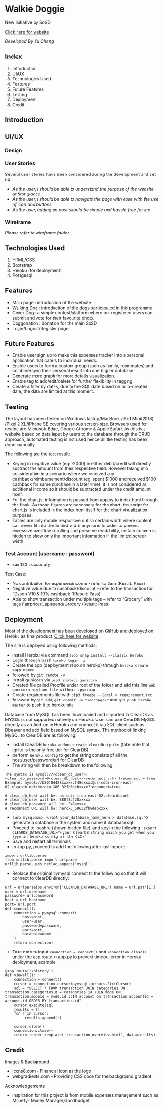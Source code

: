 # Walkie Doggie

New Initiative by SoSD

[Click here for website](https://yc-walkiedoggie.herokuapp.com/)

_Developed By Yu Cheng_

## Index
1. Introduction
2. UI/UX
3. Technologies Used
4. Features
5. Future Features
6. Testing
7. Deployment
8. Credit

## Introduction


## UI/UX 
### Design


### User Stories
Several user stories have been considered during the development and set up
- _As the user, I should be able to understand the purpose of the website at first glance_
- _As the user, I should be able to navigate the page with ease with the use of icon and buttons_
- _As the user, adding an post should be simple and hassle-free for me_

### Wireframe
_Please refer to wireframe folder_

## Technologies Used
1. HTML/CSS
2. Bootstrap
3. Heroku (for deployment)
4. Postgesql

## Features
- Main page : introduction of the website
- Walking Dog : introduction of the dogs participated in this programme
- Cover Dog : a simple contest/platform where our registered users can submit and vote for their favourite photo.
- Doggonation : donation for the main SoSD
- Login/Logout/Register page

## Future Features
- Enable user sign up to make this expenses tracker into a personal application that caters to individual needs.
- Enable users to form a custom group (such as family, roommates) and combine/sync their personal result into one bigger database.
- Generate more graph for more details visualization.
- Enable tag to add/edit/delete for further flexibility in tagging.
- Create a filter by dates, due to the SQL date based on auto-created date, the data are limited at this moment.

## Testing
The layout has been tested on Windows laptop/MacBook /iPad Mini(2018) /Pixel 2 XL/iPhone SE covering various screen-size. Browsers used for testing are Microsoft Edge, Google Chrome & Apple Safari.
As this is a website based on data input by users to the database through the CRUD approach, automated testing is not used hence all the testing has been done manually.

The following are the test result:
- Keying in negative value (eg: -2000) in either debit/credit will directly subtract the amount from their respective field. However taking into consideration in a scenario where we received any cashback/reimbursement/discount (eg: spent $1000 and received $100 cashback for same purchase in a later time), it is not considered as additional income so it should be subtracted under the credit amount itself. 
- For the chart.js, information is passed from app.py to index.html through the flask. As those figures are necessary for the chart, the script for chart.js is included in the index.html itself for the chart visualization purposes.
- Tables are only mobile responsive until a certain width where content can never fit into the limited width anymore. In order to prevent excessive overflow scrolling and preserve readability, certain column is hidden to show only the important information in the limited screen width.

### Test Account (username : password)
- sam123 : coconuty

Test Case:
- No contribution for expenses/income - refer to Sam (Result: Pass)
- Negative value due to cashback/discount – refer to the transaction for “Dyson V10 & 10% cashback “(Result: Pass)
- Able to show transaction under multiple tags – refer to “Grocery” with tags Fairprice/Capitaland/Grocery (Result: Pass)

## Deployment
Most of the development has been developed on GitHub and deployed on Heroku as final product.
[Click here for website](https://yc-expensetracker.herokuapp.com/)

The site is deployed using following methods:
- install Heroku via command ```sudo snap install --classic heroku```
- Login through bash ```heroku login -i```
- Create the app (deployment repo on heroku) through ```heroku create <app_name>```
- followed by ```git remote -v```
- Install gunicorn via ```pip3 install gunicorn```
- Created file called Procfile under root of the folder and add this line ```web gunicorn <python file without .py>:app```
- Create requirements file with ```pip3 freeze --local > requirement.txt```
- followed by ```git add```, ```git commit -m "<message>"``` and ```git push heroku master``` to push it to heroku site

Database from MySQL has been downloaded and imported to ClearDB as MYSQL is not supported natively on Heroku. User can use ClearDB MySQL directly as an Add-on in Heroku and connect it via SQL client such as Dbeaver and add field based on MySQL syntax.
The method of linking MySQL to ClearDB are as following:
- install ClearDB ```heroku addons:create cleardb:ignite``` (take note that ignite is the only free tier for ClearDB)
- perform ```heroku config``` to get the string consists of all the host/user/password/url for ClearDB
- The string will then be breakdown to the following: 
```
The syntax is mysql://<clear_db_user>:<clear_db_password>@<clear_db_host>/<reconnect_url> ?reconnect = true
Example: mysql://b80f8d428xxxxx:f48exxxx@us-cdbr-iron-east-02.cleardb.net/heroku_586 32fb6debxxxx?reconnect=true

# clear_db_host will be: us-cdbr-iron-east-02.cleardb.net 
# clear_db_user will be: B80f8d428xxxxx
# clear_db_password will be: F48exxxx
# reconnect URL will be: heroku_58632fb6debxxxx
```
- ```sudo mysqldump -uroot your_database_name_here > database.sql``` to generate a database in the system and name it database.sql
- Proceed to .bashrc (shown hidden file), and key in the following ``` export CLEARDB_DATABASE_URL="<your ClearDB string which you get when you type in heroku config at the CLI>"```
- Save and restart all terminals
- In app.py, proceed to add the following after last import:
```
import urllib.parse
from urllib.parse import urlparse
urllib.parse.uses_netloc.append('mysql')
```
- Replace the original pymysql.connect to the following so that it will connect to ClearDB directly:
```
url = urlparse(os.environ['CLEARDB_DATABASE_URL') name = url.path[1:]
user = url.username
password= url.password
host = url.hostname
port= url.port
def connect():
    connection = pymysql.connect(
        host=host,
        user=user,
        password=password,
        port=port,
        database=name
    )
    return connection)
```
- Take note to input ```connection = connect()``` and ```connection.close()``` under the app.route in app.py to prevent timeout error in Heroku deployment, example
```
@app.route('/history')
def viewall():
    connection = connect()
    cursor = connection.cursor(pymysql.cursors.DictCursor)
    sql = "SELECT * FROM transaction JOIN categories ON transaction.categoriesid = categories.id JOIN mode ON transaction.modeid = mode.id JOIN account on transaction.accountid = account.id ORDER BY transaction.id"
    cursor.execute(sql)
    results = []
    for r in cursor:
         results.append(r)
         
    cursor.close()
    connection.close()
    return render_template('transaction_overview.html', data=results)
```

## Credit

Images & Background 
- icons8.com - Financial icon as the logo
- webgradients.com - Providing CSS code for the background gradient

Acknowledgements 
- inspiration for this project is from mobile expenses management such as Monefy- Money Manager,Goodbudget
